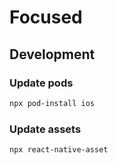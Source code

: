 # Focused

## Development

### Update pods

```sh
npx pod-install ios
```

### Update assets

```sh
npx react-native-asset
```
